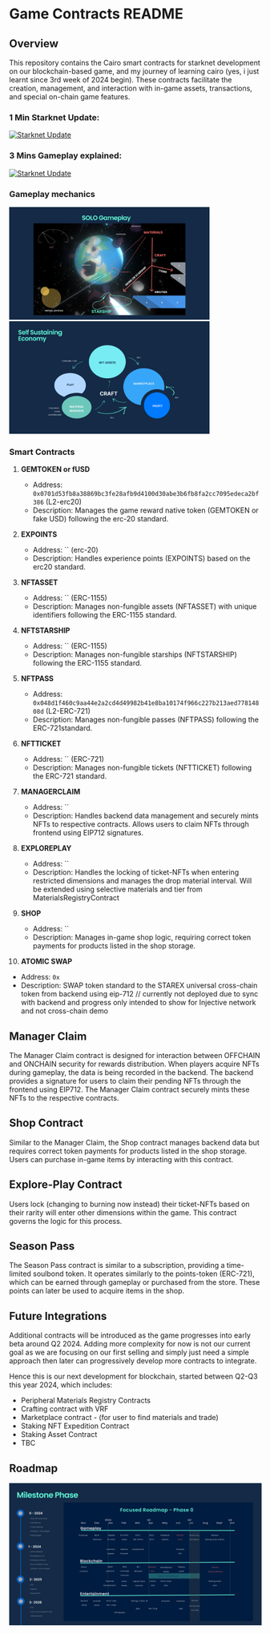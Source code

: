 # Game Contracts README

## Overview

This repository contains the Cairo smart contracts for starknet development on our blockchain-based game, and my journey of learning cairo (yes, i just learnt since 3rd week of 2024 begin). These contracts facilitate the creation, management, and interaction with in-game assets, transactions, and special on-chain game features.

<!-- youtube -->
<!-- charts game mechanic -->

### 1 Min Starknet Update:

[![Starknet Update](https://img.youtube.com/vi/RwfCvXbzfbk/0.jpg)](https://www.youtube.com/watch?v=RwfCvXbzfbk)

### 3 Mins Gameplay explained:

[![Starknet Update](https://img.youtube.com/vi/pi8XSNQL1fU/0.jpg)](https://www.youtube.com/watch?v=pi8XSNQL1fU)

### Gameplay mechanics

<!-- images  -->

<img src="./images/7. SOLO Gameplay.png" alt="Gameplay" width="400"/> <img src="./images/8. Game Economic.png" alt="Economic 2" width="400"/>

### Smart Contracts

1. **GEMTOKEN or fUSD**

   - Address: `0x0701d53fb8a38869bc3fe28afb9d4100d30abe3b6fb8fa2cc7095edeca2bf386` (L2-erc20)
   - Description: Manages the game reward native token (GEMTOKEN or fake USD) following the erc-20 standard.

2. **EXPOINTS**

   - Address: `` (erc-20)
   - Description: Handles experience points (EXPOINTS) based on the erc20 standard.

3. **NFTASSET**

   - Address: `` (ERC-1155)
   - Description: Manages non-fungible assets (NFTASSET) with unique identifiers following the ERC-1155 standard.

4. **NFTSTARSHIP**

   - Address: `` (ERC-1155)
   - Description: Manages non-fungible starships (NFTSTARSHIP) following the ERC-1155 standard.

5. **NFTPASS**

   - Address: `0x048d1f460c9aa44e2a2cd4d49982b41e8ba10174f966c227b213aed77814808d` (L2-ERC-721)
   - Description: Manages non-fungible passes (NFTPASS) following the ERC-721standard.

6. **NFTTICKET**

   - Address: `` (ERC-721)
   - Description: Manages non-fungible tickets (NFTTICKET) following the ERC-721 standard.

7. **MANAGERCLAIM**

   - Address: ``
   - Description: Handles backend data management and securely mints NFTs to respective contracts. Allows users to claim NFTs through frontend using EIP712 signatures.

8. **EXPLOREPLAY**

   - Address: ``
   - Description: Handles the locking of ticket-NFTs when entering restricted dimensions and manages the drop material interval. Will be extended using selective materials and tier from MaterialsRegistryContract

9. **SHOP**

   - Address: ``
   - Description: Manages in-game shop logic, requiring correct token payments for products listed in the shop storage.

10. **ATOMIC SWAP**

- Address: `0x`
- Description: SWAP token standard to the STAREX universal cross-chain token from backend using eip-712
  // currently not deployed due to sync with backend and progress only intended to show for Injective network and not cross-chain demo

## Manager Claim

The Manager Claim contract is designed for interaction between OFFCHAIN and ONCHAIN security for rewards distribution. When players acquire NFTs during gameplay, the data is being recorded in the backend. The backend provides a signature for users to claim their pending NFTs through the frontend using EIP712. The Manager Claim contract securely mints these NFTs to the respective contracts.

## Shop Contract

Similar to the Manager Claim, the Shop contract manages backend data but requires correct token payments for products listed in the shop storage. Users can purchase in-game items by interacting with this contract.

## Explore-Play Contract

Users lock (changing to burning now instead) their ticket-NFTs based on their rarity will enter other dimensions within the game. This contract governs the logic for this process.

## Season Pass

The Season Pass contract is similar to a subscription, providing a time-limited soulbond token. It operates similarly to the points-token (ERC-721), which can be earned through gameplay or purchased from the store. These points can later be used to acquire items in the shop.

## Future Integrations

Additional contracts will be introduced as the game progresses into early beta around Q2 2024.
Adding more complexity for now is not our current goal as we are focusing on our first selling and simply just need a simple approach then later can progressively develop more contracts to integrate.

Hence this is our next development for blockchain, started between Q2-Q3 this year 2024, which includes:

- Peripheral Materials Registry Contracts
- Crafting contract with VRF
- Marketplace contract - (for user to find materials and trade)
- Staking NFT Expedition Contract
- Staking Asset Contract
- TBC

<!-- FIXED ROADMAP -->

## Roadmap

![ROADMAP](./images/ROADMAP.png)
